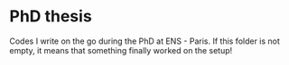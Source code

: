 # PhD thesis
Codes I write on the go during the PhD at ENS - Paris.
If this folder is not empty, it means that something finally worked on the setup!
